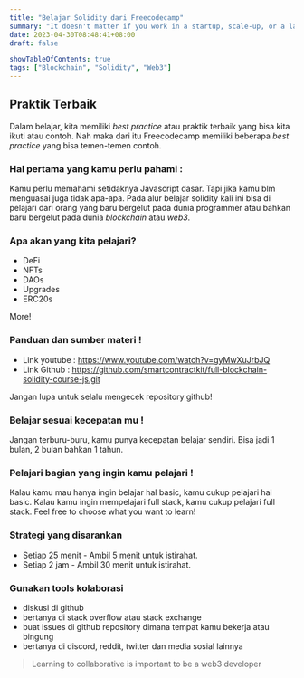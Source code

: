```yaml
---
title: "Belajar Solidity dari Freecodecamp"
summary: "It doesn't matter if you work in a startup, scale-up, or a larger organization, in any case, the success of a product team usually equals growing such a team. These changes bring challenges and opportunities to organizations. Here are some strategies for organizing product teams, what they optimize, and in which situation to use them."
date: 2023-04-30T08:48:41+08:00
draft: false

showTableOfContents: true
tags: ["Blockchain", "Solidity", "Web3"]
---
```


## Praktik Terbaik
Dalam belajar, kita memiliki *best practice* atau praktik terbaik yang bisa kita ikuti atau contoh. Nah maka dari itu
Freecodecamp memiliki beberapa *best practice* yang bisa temen-temen contoh.

### Hal pertama yang kamu perlu pahami :
Kamu perlu memahami setidaknya Javascript dasar. Tapi jika kamu blm menguasai juga tidak apa-apa. Pada alur belajar solidity kali ini 
bisa di pelajari dari orang yang baru bergelut pada dunia programmer atau bahkan baru bergelut pada dunia *blockchain* atau *web3*.

### Apa akan yang kita pelajari?
- DeFi
- NFTs
- DAOs
- Upgrades
- ERC20s

 More!

### Panduan dan sumber materi ! 
- Link youtube : https://www.youtube.com/watch?v=gyMwXuJrbJQ
- Link Github : https://github.com/smartcontractkit/full-blockchain-solidity-course-js.git

Jangan lupa untuk selalu mengecek repository github!

### Belajar sesuai kecepatan mu !
Jangan terburu-buru, kamu punya kecepatan belajar sendiri. Bisa jadi 1 bulan, 2 bulan bahkan 1 tahun. 

### Pelajari bagian yang ingin kamu pelajari !
Kalau kamu mau hanya ingin belajar hal basic, kamu cukup pelajari hal basic. Kalau kamu ingin mempelajari full stack, kamu cukup pelajari full stack. Feel free to choose what you want to learn! 

### Strategi yang disarankan 
- Setiap 25 menit - Ambil 5 menit untuk istirahat.
- Setiap 2 jam - Ambil 30 menit untuk istirahat.

### Gunakan tools kolaborasi
- diskusi di github
- bertanya di stack overflow atau stack exchange
- buat issues di github repository dimana tempat kamu bekerja atau bingung
- bertanya di discord, reddit, twitter dan media sosial lainnya

> Learning to collaborative is important to be a web3 developer